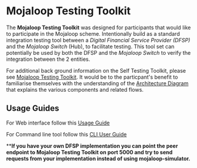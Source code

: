 Mojaloop Testing Toolkit
=============================

The **Mojaloop Testing Toolkit** was designed for participants that would like to participate in the Mojaloop scheme. Intentionally build as a standard integration testing tool between a _Digital Financial Service Provider (DFSP)_ and the _Mojaloop Switch_ (Hub), to facilitate testing. This tool set can potentially be used by both the DFSP and the _Mojaloop Switch_ to verify the integration between the 2 entities.

For additional back ground information on the Self Testing Toolkit, please see [Mojaloop Testing Toolkit](https://github.com/mojaloop/ml-testing-toolkit/blob/master/documents/Mojaloop-Testing-Toolkit.md). It would be to the particpant's benefit to familiarise themselves with the understanding of the  [Architecture Diagram](https://github.com/mojaloop/ml-testing-toolkit/blob/master/documents/Mojaloop-Testing-Toolkit.md#7-architecture) that explains the various components and related flows.

## Usage Guides

For Web interface follow this [Usage Guide](https://github.com/mojaloop/ml-testing-toolkit/blob/master/documents/User-Guide.md)

For Command line tool follow this [CLI User Guide](https://github.com/mojaloop/ml-testing-toolkit/blob/master/documents/User-Guide-CLI.md)


****If you have your own DFSP implementation you can point the peer endpoint to **Mojaloop Testing Toolkit** on port 5000 and try to send requests from your implementation instead of using mojaloop-simulator.**
